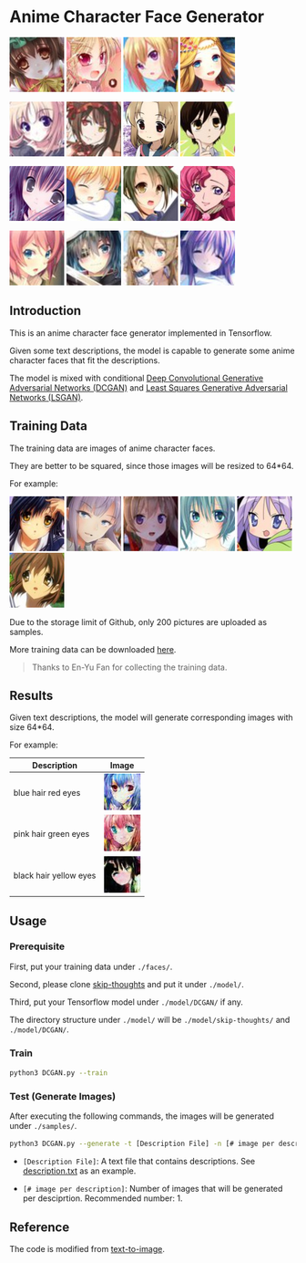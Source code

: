 # Anime Character Face Generator

![cover1-1](/faces/0.jpg)
![cover1-2](/faces/2.jpg)
![cover1-3](/faces/3.jpg)
![cover1-4](/faces/4.jpg)

![cover2-1](/faces/5.jpg)
![cover2-2](/faces/6.jpg)
![cover2-3](/faces/7.jpg)
![cover2-4](/faces/8.jpg)

![cover3-1](/faces/9.jpg)
![cover3-2](/faces/10.jpg)
![cover3-3](/faces/11.jpg)
![cover3-4](/faces/12.jpg)

![cover4-1](/faces/13.jpg)
![cover4-2](/faces/15.jpg)
![cover4-3](/faces/16.jpg)
![cover4-4](/faces/18.jpg)

## Introduction

This is an anime character face generator implemented in Tensorflow.

Given some text descriptions, the model is capable to generate some anime character faces that fit the descriptions.

The model is mixed with conditional 
[Deep Convolutional Generative Adversarial Networks (DCGAN)](https://arxiv.org/pdf/1511.06434.pdf) and 
[Least Squares Generative Adversarial Networks (LSGAN)](https://arxiv.org/pdf/1611.04076.pdf).

## Training Data

The training data are images of anime character faces.

They are better to be squared, since those images will be resized to 64*64.

For example:

![example1](/faces/63.jpg)
![example2](/faces/68.jpg)
![example3](/faces/73.jpg)
![example4](/faces/83.jpg)
![example5](/faces/110.jpg)
![example6](/faces/184.jpg)

Due to the storage limit of Github, only 200 pictures are uploaded as samples.

More training data can be downloaded [here](https://drive.google.com/open?id=13G5wpkf3MSAMzRXVYI6TImDliXY1gY4d).

> Thanks to En-Yu Fan for collecting the training data.

## Results

Given text descriptions, the model will generate corresponding images with size 64*64.

For example:

|    Description    | Image |
| ---------- | --- |
| blue hair red eyes |  ![result1](/samples/sample_1_1.jpg) |
| pink hair green eyes|  ![result2](/samples/sample_2_1.jpg) |
| black hair yellow eyes |  ![result3](/samples/sample_3_1.jpg) |

## Usage

### Prerequisite

First, put your training data under `./faces/`.

Second, please clone [skip-thoughts](https://github.com/ryankiros/skip-thoughts) and put it under `./model/`.

Third, put your Tensorflow model under `./model/DCGAN/` if any.

The directory structure under `./model/` will be `./model/skip-thoughts/` and `./model/DCGAN/`.

### Train

```bash
python3 DCGAN.py --train
```

### Test (Generate Images)

After executing the following commands, the images will be generated under `./samples/`.

```bash
python3 DCGAN.py --generate -t [Description File] -n [# image per description]
```

* `[Description File]`: A text file that contains descriptions. See [description.txt](/description.txt) as an example.

* `[# image per description]`: Number of images that will be generated per desciprtion. Recommended number: 1.

## Reference

The code is modified from [text-to-image](https://github.com/paarthneekhara/text-to-image).

